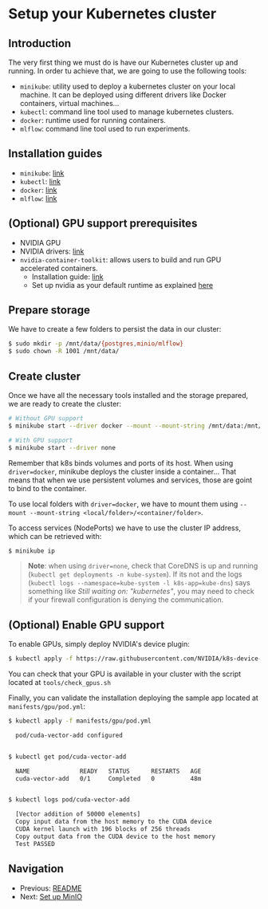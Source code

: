 # Setup your Kubernetes cluster

## Introduction

The very first thing we must do is have our Kubernetes cluster up and running. In order tu achieve 
that, we are going to use the following tools:

- `minikube`: utility used to deploy a kubernetes cluster on your local machine. It can be deployed
  using different drivers like Docker containers, virtual machines...
- `kubectl`: command line tool used to manage kubernetes clusters.
- `docker`: runtime used for running containers.
- `mlflow`: command line tool used to run experiments.

## Installation guides

- `minikube`: [link](https://minikube.sigs.k8s.io/docs/start/)
- `kubectl`: [link](https://kubernetes.io/docs/tasks/tools/install-kubectl-linux/)
- `docker`: [link](https://docs.docker.com/engine/install/ubuntu/)
- `mlflow`: [link](https://www.mlflow.org/docs/latest/quickstart.html)

## (Optional) GPU support prerequisites

- NVIDIA GPU
- NVIDIA drivers: [link](https://github.com/NVIDIA/nvidia-docker/wiki/Frequently-Asked-Questions#how-do-i-install-the-nvidia-driver)
- `nvidia-container-toolkit`: allows users to build and run GPU accelerated containers.
  - Installation guide: [link](https://docs.nvidia.com/datacenter/cloud-native/container-toolkit/install-guide.html#install-guide)
  - Set up nvidia as your default runtime as explained [here](https://docs.nvidia.com/dgx/nvidia-container-runtime-upgrade/index.html#using-nv-container-runtime)

## Prepare storage

We have to create a few folders to persist the data in our cluster:

```bash
$ sudo mkdir -p /mnt/data/{postgres,minio/mlflow}
$ sudo chown -R 1001 /mnt/data/
```

## Create cluster

Once we have all the necessary tools installed and the storage prepared, we are ready to create
the cluster:

```bash
# Without GPU support
$ minikube start --driver docker --mount --mount-string /mnt/data:/mnt/data

# With GPU support
$ minikube start --driver none
```

Remember that k8s binds volumes and ports of its host. When using `driver=docker`, minikube deploys 
the cluster inside a container... That means that
when we use persistent volumes and services, those are goint to bind to the container. 

To use local folders with `driver=docker`, we have to mount them using 
`--mount --mount-string <local/folder>/<container/folder>`.

To access services (NodePorts) we have to use the cluster IP address, which can be retrieved with:

```bash
$ minikube ip
```

> **Note**: when using `driver=none`, check that CoreDNS is up and running
  (`kubectl get deployments -n kube-system`). If its not and the logs 
  (`kubectl logs --namespace=kube-system -l k8s-app=kube-dns`) says something like
  _Still waiting on: "kubernetes"_, you may need to check if your firewall configuration is denying
  the communication.

## (Optional) Enable GPU support

To enable GPUs, simply deploy NVIDIA's device plugin:

```bash
$ kubectl apply -f https://raw.githubusercontent.com/NVIDIA/k8s-device-plugin/master/nvidia-device-plugin.yml
```

You can check that your GPU is available in your cluster with the script located at `tools/check_gpus.sh`

Finally, you can validate the installation deploying the sample app located at `manifests/gpu/pod.yml`:

```bash
$ kubectl apply -f manifests/gpu/pod.yml

  pod/cuda-vector-add configured


$ kubectl get pod/cuda-vector-add

  NAME              READY   STATUS      RESTARTS   AGE
  cuda-vector-add   0/1     Completed   0          48m


$ kubectl logs pod/cuda-vector-add   

  [Vector addition of 50000 elements]
  Copy input data from the host memory to the CUDA device
  CUDA kernel launch with 196 blocks of 256 threads
  Copy output data from the CUDA device to the host memory
  Test PASSED 
```


## Navigation

- Previous: [README](../README.md)
- Next: [Set up MinIO](setup_minio.md)
